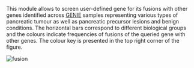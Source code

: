 This module allows to screen user-defined gene for its fusions with other genes identified across [GENIE](http://www.aacr.org/Research/Research/Pages/aacr-project-genie.aspx#.Wrkpy5PwZ25) samples representing various types of pancreatic tumour as well as pancreatic precursor lesions and benign conditions. The horizontal bars correspond to different biological groups and the colours indicate frequencies of fusions of the queried gene with other genes. The colour key is presented in the top right corner of the figure.

![fusion](https://github.research.its.qmul.ac.uk/hfx320/PED_Analytics/blob/master/images/doc/fusion.png)
